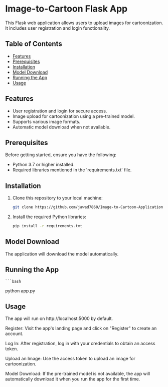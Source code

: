 # Image-to-Cartoon Flask App

This Flask web application allows users to upload images for cartoonization. It includes user registration and login functionality.

## Table of Contents

- [Features](#features)
- [Prerequisites](#prerequisites)
- [Installation](#installation)
- [Model Download](#model-download)
- [Running the App](#running-the-app)
- [Usage](#usage)

## Features

- User registration and login for secure access.
- Image upload for cartoonization using a pre-trained model.
- Supports various image formats.
- Automatic model download when not available.

## Prerequisites

Before getting started, ensure you have the following:

- Python 3.7 or higher installed.
- Required libraries mentioned in the 'requirements.txt' file.

## Installation

1. Clone this repository to your local machine:

   ```bash
   git clone https://github.com/jawad7860/Image-to-Cartoon-Application.git

2. Install the required Python libraries:

   ```bash
   pip install -r requirements.txt

## Model Download

The application will download the model automatically.

## Running the App


    ```bash
python app.py



## Usage

The app will run on http://localhost:5000 by default.

Register: Visit the app's landing page and click on "Register" to create an account.

Log In: After registration, log in with your credentials to obtain an access token.

Upload an Image: Use the access token to upload an image for cartoonization.

Model Download: If the pre-trained model is not available, the app will automatically download it when you run the app for the first time.



